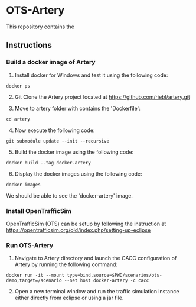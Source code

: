 # OTS-Artery

This repository contains the 

## Instructions

### Build a docker image of Artery
1. Install docker for Windows and test it using the following code:
```
docker ps
```
2. Git Clone the Artery project located at https://github.com/riebl/artery.git

3. Move to artery folder with contains the 'Dockerfile':
```
cd artery
```
4. Now execute the following code:
```
git submodule update --init --recursive
```
5. Build the docker image using the following code:
```
docker build --tag docker-artery
```
6. Display the docker images using the following code:
```
docker images
```

We should be able to see the 'docker-artery' image.

### Install OpenTrafficSim
OpenTrafficSim (OTS) can be setup by following the instruction at https://opentrafficsim.org/old/index.php/setting-up-eclipse

### Run OTS-Artery
1. Navigate to Artery directory and launch the CACC configuration of Artery by running the following command:
```
docker run -it --mount type=bind,source=$PWD/scenarios/ots-demo,target=/scenario --net host docker-artery -c cacc
```
2. Open a new terminal window and run the traffic simulation instance either directly from eclipse or using a jar file.
